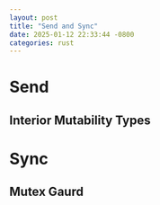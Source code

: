 ```yaml
---
layout: post
title: "Send and Sync"
date: 2025-01-12 22:33:44 -0800
categories: rust
---
```


# Send

## Interior Mutability Types

# Sync

## Mutex Gaurd
